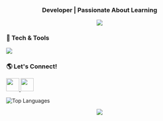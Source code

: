 <h3 align="center"> Developer | Passionate About Learning </h3>

<p align="center">
  <!-- Gradient Welcome Banner -->
  <img src="https://capsule-render.vercel.app/api?text=Welcome!&type=waving&color=0:ff7eb3,100:ff758c&height=100&fontColor=ffffff"/>
</p>

### **🔧 Tech & Tools**
<p align="left">
  <img src="https://skillicons.dev/icons?i=cs,js,python,react,php,vscode,visualstudio,unity,mysql&theme=dark" />
</p>

### **🌎 Let's Connect!**
<p align="left">
  <a href="https://www.instagram.com/s_rvrs/" target="_blank">
    <img src="https://img.shields.io/badge/Instagram-%23E4405F.svg?&style=for-the-badge&logo=instagram&logoColor=white" height="35"/>
  </a>
  <a href="https://www.linkedin.com/in/sharmaine-rioveros-23599027a/" target="_blank">
    <img src="https://img.shields.io/badge/LinkedIn-%230077B5.svg?&style=for-the-badge&logo=linkedin&logoColor=white" height="35"/>
  </a>
</p>

<p align="left">
  <img src="https://github-readme-stats.vercel.app/api/top-langs/?username=Sharmmmmm&layout=compact&theme=radical" alt="Top Languages">
</p>

<p align="center">
  <a href="https://www.buymeacoffee.com/sharmainerr">
    <img src="https://img.shields.io/badge/Buy%20Me%20A%20Coffee-%23FFDD00.svg?&style=for-the-badge&logo=buy-me-a-coffee&logoColor=black" />
  </a>
</p>


